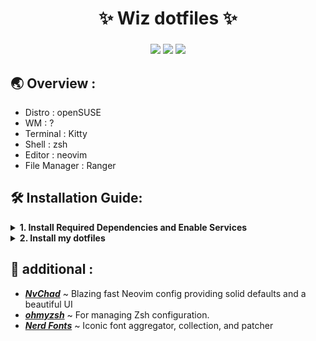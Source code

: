 <div align="center">
    <h1>✨ Wiz dotfiles ✨</h1>
    <h3></h3>
</div>

<div align="center">

![](https://img.shields.io/github/last-commit/wizarash/.dotfiles?color=C9CBFF&logoColor=D9E0EE&labelColor=302D41&style=for-the-badge)
![](https://img.shields.io/github/stars/wizarash/.dotfiles?color=C9CBFF&logoColor=D9E0EE&labelColor=302D41&style=for-the-badge)
![](https://img.shields.io/github/repo-size/wizarash/.dotfiles?color=%23DDB6F2&label=SIZE&logo=codesandbox&style=for-the-badge&logoColor=D9E0EE&labelColor=302D41)

</div>

## 🌏 Overview :
- Distro : openSUSE
- WM : ?
- Terminal : Kitty
- Shell : zsh
- Editor : neovim
- File Manager : Ranger

## 🛠️ Installation Guide:

<details>
<br>
<summary><b>1. Install Required Dependencies and Enable Services</b></summary>

- install rcm, zsh, kitty, exa, bat, nvim, ranger, mpd and ncmpcpp
```sh
sudo zypper in rcm zsh kitty bat nvim ranger exa mpd ncmpcpp zenith
```

```sh
systemctl --user enable mpd.service
systemctl --user start mpd.service
```

</details>

<details>
<br>
<summary><b>2. Install my dotfiles</b></summary>

clone this repo
```sh
git clone --depth 1 https://github.com/wizarash/dotfiles.git
```

copy fonts to .local/share/fonts
```sh
cp -r ~/.dotfiles/misc/fonts/* ~/.local/share/fonts/
```

sync dotfiles with rcm
```sh
rcup
```
</details>

## 🧩 additional :

- [***NvChad***](https://github.com/NvChad/NvChad) ~ Blazing fast Neovim config providing solid defaults and a beautiful UI
- [***ohmyzsh***](https://github.com/ohmyzsh/ohmyzsh) ~ For managing Zsh configuration.
- [***Nerd Fonts***](https://github.com/ryanoasis/nerd-fonts) ~ Iconic font aggregator, collection, and patcher

